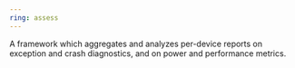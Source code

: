 ```yaml
---
ring: assess
---
```

A framework which aggregates and analyzes per-device reports on exception and crash diagnostics, and on power and performance metrics.